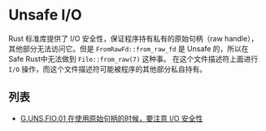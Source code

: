# Unsafe I/O

Rust 标准库提供了 I/O 安全性，保证程序持有私有的原始句柄（raw handle），其他部分无法访问它。但是 `FromRawFd::from_raw_fd` 是 Unsafe 的，所以在 Safe Rust中无法做到 `File::from_raw(7)` 这种事。 在这个文件描述符上面进行` I/O` 操作，而这个文件描述符可能被程序的其他部分私自持有。

## 列表

- [G.UNS.FIO.01 在使用原始句柄的时候，要注意 I/O 安全性](./io/G.UNS.FIO.01.md)